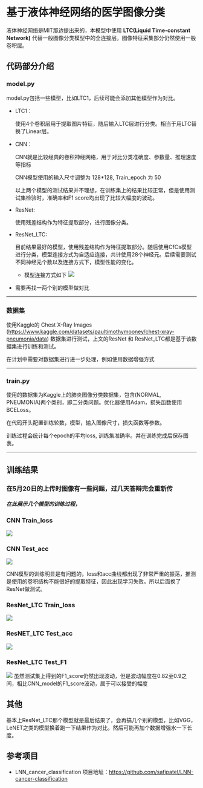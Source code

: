 # 基于液体神经网络的医学图像分类
液体神经网络是MIT那边提出来的，本模型中使用 **LTC(Liquid Time-constant Network)** 代替一般图像分类模型中的全连接层。图像特征采集部分仍然使用一般卷积层。

## 代码部分介绍

### model.py

model.py包括一些模型，比如LTC1，后续可能会添加其他模型作为对比。
+ LTC1：

  使用4个卷积层用于提取图片特征，随后输入LTC层进行分类。相当于用LTC替换了Linear层。


+ CNN：

  CNN就是比较经典的卷积神经网络，用于对比分类准确度、参数量、推理速度等指标

  CNN模型使用的输入尺寸调整为 128*128, Train_epoch 为 50

  以上两个模型的测试结果并不理想，在训练集上的结果比较正常，但是使用测试集检验时，准确率和F1 score均出现了比较大幅度的波动。


+ ResNet:

  使用残差结构作为特征提取部分，进行图像分类。


+ ResNet_LTC:

  目前结果最好的模型，使用残差结构作为特征提取部分。随后使用CfCs模型进行分类，模型连接方式为自适应连接，共计使用28个神经元。后续需要测试不同神经元个数以及连接方式下，模型性能的变化。
  
  + 模型连接方式如下
  ![](plots/LTC_with_28_neurons.png)


+ 需要再找一两个别的模型做对比
------

### 数据集

使用Kaggle的 Chest X-Ray Images (https://www.kaggle.com/datasets/paultimothymooney/chest-xray-pneumonia/data) 数据集进行测试，上文的ResNet 和 ResNet_LTC都是基于该数据集进行训练和测试。

在计划中需要对数据集进行进一步处理，例如使用数据增强方式


------
### train.py

使用的数据集为Kaggle上的肺炎图像分类数据集，包含(NORMAL, PNEUMONIA)两个类别，即二分类问题。优化器使用Adam，损失函数使用BCELoss。

在代码开头配置训练轮数，模型，输入图像尺寸，损失函数等参数。

训练过程会统计每个epoch的平均loss, 训练集准确率。并在训练完成后保存图表。

------

## 训练结果

### 在5月20日的上传时图像有一些问题，过几天答辩完会重新传
##### 在此展示几个模型的训练过程，

### CNN Train_loss
![](plots/CNN_train_loss.png)

### CNN Test_acc
![](plots/CNN_test_acc.png)

CNN模型的训练明显是有问题的，loss和acc曲线都出现了非常严重的振荡，推测是使用的卷积结构不能很好的提取特征，因此出现学习失败。所以后面换了ResNet做测试。

### ResNet_LTC Train_loss
![](plots/ResNet_LTC_train_loss.png)

### ResNET_LTC Test_acc
![](plots/ResNet_LTC_test_acc.png)

### ResNet_LTC Test_F1
![](plots/ResNet_LTC_test_F1.png)
  虽然测试集上得到的F1_score仍然出现波动，但是波动幅度在0.82至0.9之间，相比CNN_model的F1_score波动，属于可以接受的幅度



## 其他

基本上ResNet_LTC那个模型就是最后结果了，会再搞几个别的模型，比如VGG，LeNET之类的模型换着跑一下结果作为对比。然后可能再加个数据增强水一下长度。

## 参考项目
+ LNN_cancer_classification
项目地址：https://github.com/safipatel/LNN-cancer-classification